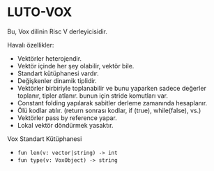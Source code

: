 # LUTO-VOX

Bu, Vox dilinin Risc V derleyicisidir.

Havalı özellikler:
- Vektörler heterojendir.
- Vektör içinde her şey olabilir, vektör bile.
- Standart kütüphanesi vardır.
- Değişkenler dinamik tiplidir.
- Vektörler birbiriyle toplanabilir ve bunu yaparken sadece değerler toplanır, tipler atlanır. bunun için stride komutları var.
- Constant folding yapılarak sabitler derleme zamanında hesaplanır.
- Ölü kodlar atılır. (return sonrası kodlar, if (true), while(false), vs.)
- Vektörler pass by reference yapar.
- Lokal vektör döndürmek yasaktır.

Vox Standart Kütüphanesi
- `fun len(v: vector|string) -> int`
- `fun type(v: VoxObject) -> string`
